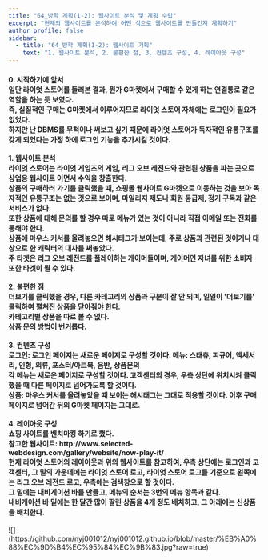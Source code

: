 ```yaml
---
title: "64_방학 계획(1-2): 웹사이트 분석 및 계획 수립"
excerpt: "현재의 웹사이트를 분석하여 어떤 식으로 웹사이트를 만들건지 계획하기"
author_profile: false
sidebar:
  - title: "64_방학 계획(1-2): 웹사이트 기획"
    text: "1. 웹사이트 분석, 2. 불편한 점, 3. 컨텐츠 구성, 4. 레이아웃 구성"
---
```

<h4>
0. 시작하기에 앞서<br>
일단 라이엇 스토어를 둘러본 결과, 뭔가 G마켓에서 구매할 수 있게 하는 연결통로 같은 역할을 하는 듯 보였다.<br>
즉, 실질적인 구매는 G마켓에서 이루어지므로 라이엇 스토어 자체에는 로그인이 필요가 없었다.<br>
하지만 난 DBMS를 무척이나 써보고 싶기 때문에 라이엇 스토어가 독자적인 유통구조를 갖게 되었다는 가정 하에 로그인 기능을 추가시킬 것이다.<br><br>
1. 웹사이트 분석<br>
라이엇 스토어는 라이엇 게임즈의 게임, 리그 오브 레전드와 관련된 상품을 파는 곳으로 상업용 웹사이트 이면서 수익을 창출한다.<br>
상품의 구매하러 가기를 클릭했을 때, 쇼핑몰 웹사이트 G마켓으로 이동하는 것을 보아 독자적인 유통구조는 없는 것으로 보이며, 마일리지 제도나
회원 등급제, 정기 구독과 같은 서비스가 없다.<br>
또한 상품에 대해 문의를 할 경우 따로 메뉴가 있는 것이 아니라 직접 이메일 또는 전화를 통해야 한다.<br>
상품에 마우스 커서를 올려놓으면 해시태그가 보이는데, 주로 상품과 관련된 것이거나 대상으로 한 캐릭터의 대사를 써놓았다.<br>
주 타겟은 리그 오브 레전드를 플레이하는 게이머들이며, 게이머인 자녀를 위한 소비자 또한 타겟이 될 수 있다.<br><br>
2. 불편한 점<br>
더보기를 클릭했을 경우, 다른 카테고리의 상품과 구분이 잘 안 되며, 일일이 '더보기를' 클릭하여 펼쳐진 상품을 닫아줘야 한다.<br>
카테고리별 상품을 따로 볼 수 없다.<br>
상품 문의 방법이 번거롭다.<br><br>
3. 컨텐츠 구성<br>
로그인: 로그인 페이지는 새로운 페이지로 구성할 것이다.
메뉴: 스태츄, 피규어, 액세서리, 인형, <b>의류</b>, 포스터/아트북, <b>음반</b>, <b>상품문의</b><br>
각 메뉴는 새로운 페이지로 구성할 것이다. 고객센터의 경우, 우측 상단에 위치시켜 클릭했을 때 다른 페이지로 넘어가도록 할 것이다.<br>
상품: 마우스 커서를 올려놓았을 때 보이는 해시태그는 그대로 적용할 것이다. 이후 구매 페이지로 넘어간 뒤의 G마켓 페이지는 그대로.<br><br>
4. 레이아웃 구성<br>
쇼핑 사이트를 벤치마킹 하기로 했다.<br>
참고한 웹사이트: http://www.selected-webdesign.com/gallery/website/now-play-it/<br>
현재 라이엇 스토어의 레이아웃과 위의 웹사이트를 참고하여, 우측 상단에는 로그인과 고객센터, 그 밑의 가운데에는 라이엇 스토어 로고,
라이엇 스토어 로고를 기준으로 왼쪽에는 리그 오브 레전드 로고, 우측에는 검색창으로 할 것이다.<br>
그 밑에는 내비게이션 바를 만들고, 메뉴의 순서는 3번의 메뉴 항목과 같다.<br>
내비게이션 바 밑에는 한 달간 많이 팔린 상품을 4개 정도 배치하고, 그 아래에는 신상품을 배치한다.
</h4>
![](https://github.com/nyj001012/nyj001012.github.io/blob/master/%EB%A0%88%EC%9D%B4%EC%95%84%EC%9B%83.jpg?raw=true)
